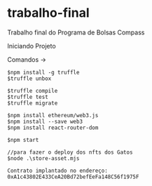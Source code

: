 # trabalho-final
Trabalho final do Programa de Bolsas Compass

Iniciando Projeto


Comandos -> 

    $npm install -g truffle
    $truffle unbox

    $truffle compile
    $truffle test
    $truffle migrate
    
    $npm install ethereum/web3.js
    $npm install --save web3
    $npm install react-router-dom

    $npm start

    //para fazer o deploy dos nfts dos Gatos
    $node .\store-asset.mjs

    Contrato implantado no endereço: 0xA1c43802E433CeA20Bd72befEeFa148C56f1975F